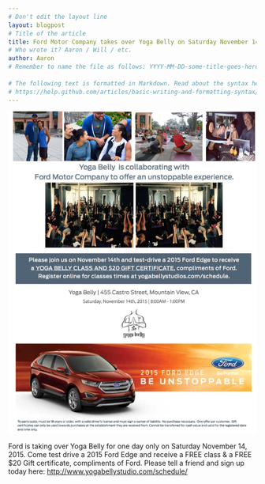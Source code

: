 ```yaml
---
# Don't edit the layout line
layout: blogpost
# Title of the article
title: Ford Motor Company takes over Yoga Belly on Saturday November 14, 2015
# Who wrote it? Aaron / Will / etc.
author: Aaron
# Remember to name the file as follows: YYYY-MM-DD-some-title-goes-here.md

# The following text is formatted in Markdown. Read about the syntax here:
# https://help.github.com/articles/basic-writing-and-formatting-syntax/
---
```


![Ford Poster](/images/blog/2015-11/Ford-Poster.jpg)

Ford is taking over Yoga Belly for one day only on Saturday November 14, 2015. Come test drive a 2015 Ford Edge and receive a FREE class & a FREE $20 Gift certificate, compliments of Ford. Please tell a friend and sign up today here: <http://www.yogabellystudio.com/schedule/>
